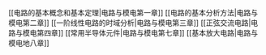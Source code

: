 [[电路的基本概念和基本定理|电路与模电第一章]]
[[电路的基本分析方法|电路与模电第二章]]
[[一阶线性电路的时域分析|电路与模电第三章]]
[[正弦交流电路|电路与模电第四章]]
[[常用半导体元件|电路与模电第七章]]
[[基本放大电路|电路与模电地八章]]

